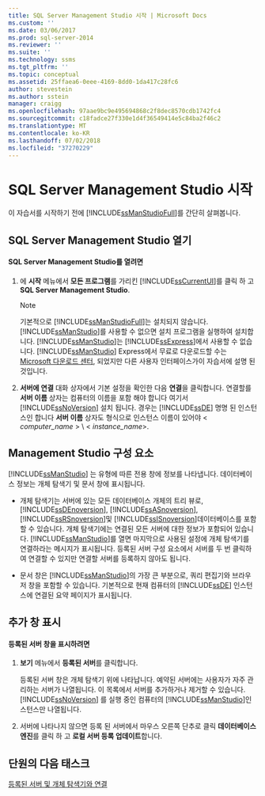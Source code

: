 ```yaml
---
title: SQL Server Management Studio 시작 | Microsoft Docs
ms.custom: ''
ms.date: 03/06/2017
ms.prod: sql-server-2014
ms.reviewer: ''
ms.suite: ''
ms.technology: ssms
ms.tgt_pltfrm: ''
ms.topic: conceptual
ms.assetid: 25ffaea6-0eee-4169-8dd0-1da417c28fc6
author: stevestein
ms.author: sstein
manager: craigg
ms.openlocfilehash: 97aae9bc9e495694868c2f8dec8570cdb1742fc4
ms.sourcegitcommit: c18fadce27f330e1d4f36549414e5c84ba2f46c2
ms.translationtype: MT
ms.contentlocale: ko-KR
ms.lasthandoff: 07/02/2018
ms.locfileid: "37270229"
---
```

# <a name="start-sql-server-management-studio"></a>SQL Server Management Studio 시작
  이 자습서를 시작하기 전에 [!INCLUDE[ssManStudioFull](../../includes/ssmanstudiofull-md.md)]를 간단히 살펴봅니다.  
  
## <a name="opening-sql-server-management-studio"></a>SQL Server Management Studio 열기  
  
#### <a name="to-open-sql-server-management-studio"></a>SQL Server Management Studio를 열려면  
  
1.  에 **시작** 메뉴에서 **모든 프로그램**를 가리킨 [!INCLUDE[ssCurrentUI](../../includes/sscurrentui-md.md)]를 클릭 하 고 **SQL Server Management Studio**.  
  
    > [!NOTE]  
    >  기본적으로 [!INCLUDE[ssManStudioFull](../../includes/ssmanstudiofull-md.md)]는 설치되지 않습니다. [!INCLUDE[ssManStudio](../../includes/ssmanstudio-md.md)]를 사용할 수 없으면 설치 프로그램을 실행하여 설치합니다. [!INCLUDE[ssManStudio](../../includes/ssmanstudio-md.md)]는 [!INCLUDE[ssExpress](../../includes/ssexpress-md.md)]에서 사용할 수 없습니다. [!INCLUDE[ssManStudio](../../includes/ssmanstudio-md.md)] Express에서 무료로 다운로드할 수는 [Microsoft 다운로드 센터](http://go.microsoft.com/fwlink/?LinkID=37075&clcid=0x409), 되었지만 다른 사용자 인터페이스가이 자습서에 설명 된 것입니다.  
  
2.  **서버에 연결** 대화 상자에서 기본 설정을 확인한 다음 **연결**을 클릭합니다. 연결할를 **서버 이름** 상자는 컴퓨터의 이름을 포함 해야 합니다 여기서 [!INCLUDE[ssNoVersion](../../includes/ssnoversion-md.md)] 설치 됩니다. 경우는 [!INCLUDE[ssDE](../../includes/ssde-md.md)] 명명 된 인스턴스인 합니다 **서버 이름** 상자도 형식으로 인스턴스 이름이 있어야 \< *computer_name* > \\ < *instance_name*>.  
  
## <a name="management-studio-components"></a>Management Studio 구성 요소  
 [!INCLUDE[ssManStudio](../../includes/ssmanstudio-md.md)] 는 유형에 따른 전용 창에 정보를 나타냅니다. 데이터베이스 정보는 개체 탐색기 및 문서 창에 표시됩니다.  
  
-   개체 탐색기는 서버에 있는 모든 데이터베이스 개체의 트리 뷰로, [!INCLUDE[ssDEnoversion](../../includes/ssdenoversion-md.md)], [!INCLUDE[ssASnoversion](../../includes/ssasnoversion-md.md)], [!INCLUDE[ssRSnoversion](../../includes/ssrsnoversion-md.md)]및 [!INCLUDE[ssISnoversion](../../includes/ssisnoversion-md.md)]데이터베이스를 포함할 수 있습니다. 개체 탐색기에는 연결된 모든 서버에 대한 정보가 포함되어 있습니다. [!INCLUDE[ssManStudio](../../includes/ssmanstudio-md.md)]를 열면 마지막으로 사용된 설정에 개체 탐색기를 연결하라는 메시지가 표시됩니다. 등록된 서버 구성 요소에서 서버를 두 번 클릭하여 연결할 수 있지만 연결할 서버를 등록하지 않아도 됩니다.  
  
-   문서 창은 [!INCLUDE[ssManStudio](../../includes/ssmanstudio-md.md)]의 가장 큰 부분으로, 쿼리 편집기와 브라우저 창을 포함할 수 있습니다. 기본적으로 현재 컴퓨터의 [!INCLUDE[ssDE](../../includes/ssde-md.md)] 인스턴스에 연결된 요약 페이지가 표시됩니다.  
  
## <a name="showing-additional-windows"></a>추가 창 표시  
  
#### <a name="to-show-the-registered-servers-window"></a>등록된 서버 창을 표시하려면  
  
1.  **보기** 메뉴에서 **등록된 서버**를 클릭합니다.  
  
     등록된 서버 창은 개체 탐색기 위에 나타납니다. 예약된 서버에는 사용자가 자주 관리하는 서버가 나열됩니다. 이 목록에서 서버를 추가하거나 제거할 수 있습니다. [!INCLUDE[ssNoVersion](../../includes/ssnoversion-md.md)] 를 실행 중인 컴퓨터의 [!INCLUDE[ssManStudio](../../includes/ssmanstudio-md.md)]인스턴스만 나열됩니다.  
  
2.  서버에 나타나지 않으면 등록 된 서버에서 마우스 오른쪽 단추로 클릭 **데이터베이스 엔진**를 클릭 하 고 **로컬 서버 등록 업데이트**합니다.  
  
## <a name="next-task-in-lesson"></a>단원의 다음 태스크  
 [등록된 서버 및 개체 탐색기와 연결](../object/object-explorer.md)  
  
  
